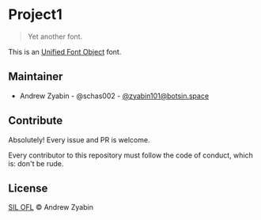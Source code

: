 # Project1

> Yet another font.

This is an [Unified Font Object](https://unifiedfontobject.org/) font.

## Maintainer

- Andrew Zyabin - @schas002 - [@zyabin101@botsin.space](https://botsin.space/@zyabin101)

## Contribute

Absolutely! Every issue and PR is welcome.

Every contributor to this repository must follow the code of conduct, which is: don't be rude.

## License

[SIL OFL](LICENSE) &copy; Andrew Zyabin
